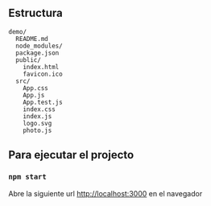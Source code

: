 ## Estructura
```
demo/
  README.md
  node_modules/
  package.json
  public/
    index.html
    favicon.ico
  src/
    App.css
    App.js
    App.test.js
    index.css
    index.js
    logo.svg
    photo.js
```


## Para ejecutar el projecto

### `npm start`

Abre la siguiente url [http://localhost:3000](http://localhost:3000) en el navegador

